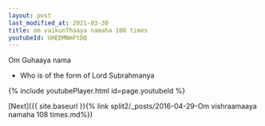 ```yaml
---
layout: post
last_modified_at: 2021-03-30
title: om vaikunThaaya namaha 108 times
youtubeId: UHEDMNmFtDQ
---
```

 
 
Om Guhaaya nama 
 
 -  Who is of the form of Lord Subrahmanya 
 
  
 
  
 
 
 
 
 
 


{% include youtubePlayer.html id=page.youtubeId %}
 
[Next]({{ site.baseurl }}{% link  split2/_posts/2016-04-29-Om vishraamaaya namaha 108 times.md%})
 
